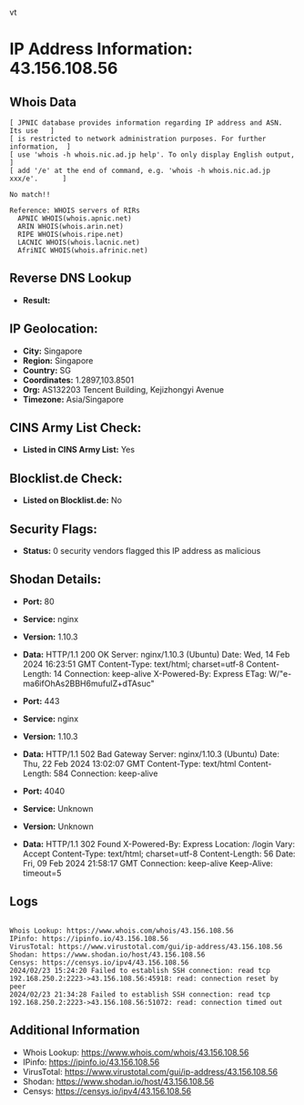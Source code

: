 vt
# IP Address Information: 43.156.108.56

## Whois Data
```
[ JPNIC database provides information regarding IP address and ASN. Its use   ]
[ is restricted to network administration purposes. For further information,  ]
[ use 'whois -h whois.nic.ad.jp help'. To only display English output,        ]
[ add '/e' at the end of command, e.g. 'whois -h whois.nic.ad.jp xxx/e'.      ]

No match!!

Reference: WHOIS servers of RIRs
  APNIC WHOIS(whois.apnic.net)
  ARIN WHOIS(whois.arin.net)
  RIPE WHOIS(whois.ripe.net)
  LACNIC WHOIS(whois.lacnic.net)
  AfriNIC WHOIS(whois.afrinic.net)

```
## Reverse DNS Lookup
- **Result:** 

## IP Geolocation:
- **City:** Singapore
- **Region:** Singapore
- **Country:** SG
- **Coordinates:** 1.2897,103.8501
- **Org:** AS132203 Tencent Building, Kejizhongyi Avenue
- **Timezone:** Asia/Singapore

## CINS Army List Check:
- **Listed in CINS Army List:** 
Yes

## Blocklist.de Check:
- **Listed on Blocklist.de:** 
No

## Security Flags:
- **Status:** 0 security vendors flagged this IP address as malicious

## Shodan Details:
- **Port:** 80
- **Service:** nginx
- **Version:** 1.10.3
- **Data:** HTTP/1.1 200 OK
Server: nginx/1.10.3 (Ubuntu)
Date: Wed, 14 Feb 2024 16:23:51 GMT
Content-Type: text/html; charset=utf-8
Content-Length: 14
Connection: keep-alive
X-Powered-By: Express
ETag: W/"e-ma6ifOhAs2BBH6mufuIZ+dTAsuc"



- **Port:** 443
- **Service:** nginx
- **Version:** 1.10.3
- **Data:** HTTP/1.1 502 Bad Gateway
Server: nginx/1.10.3 (Ubuntu)
Date: Thu, 22 Feb 2024 13:02:07 GMT
Content-Type: text/html
Content-Length: 584
Connection: keep-alive



- **Port:** 4040
- **Service:** Unknown
- **Version:** Unknown
- **Data:** HTTP/1.1 302 Found
X-Powered-By: Express
Location: /login
Vary: Accept
Content-Type: text/html; charset=utf-8
Content-Length: 56
Date: Fri, 09 Feb 2024 21:58:17 GMT
Connection: keep-alive
Keep-Alive: timeout=5



## Logs
```

Whois Lookup: https://www.whois.com/whois/43.156.108.56
IPinfo: https://ipinfo.io/43.156.108.56
VirusTotal: https://www.virustotal.com/gui/ip-address/43.156.108.56
Shodan: https://www.shodan.io/host/43.156.108.56
Censys: https://censys.io/ipv4/43.156.108.56
2024/02/23 15:24:20 Failed to establish SSH connection: read tcp 192.168.250.2:2223->43.156.108.56:45918: read: connection reset by peer
2024/02/23 21:34:28 Failed to establish SSH connection: read tcp 192.168.250.2:2223->43.156.108.56:51072: read: connection timed out

```
## Additional Information
- Whois Lookup: https://www.whois.com/whois/43.156.108.56
- IPinfo: https://ipinfo.io/43.156.108.56
- VirusTotal: https://www.virustotal.com/gui/ip-address/43.156.108.56
- Shodan: https://www.shodan.io/host/43.156.108.56
- Censys: https://censys.io/ipv4/43.156.108.56

